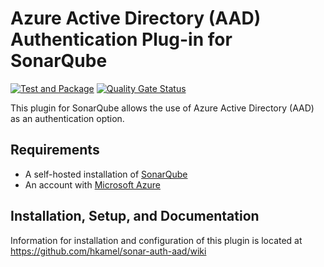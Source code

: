 # Azure Active Directory (AAD) Authentication Plug-in for SonarQube
[![Test and Package](https://github.com/hkamel/sonar-auth-aad/actions/workflows/maven.yml/badge.svg?branch=1.3.0)](https://github.com/hkamel/sonar-auth-aad/actions/workflows/maven.yml) [![Quality Gate Status](https://sonarcloud.io/api/project_badges/measure?project=org.almrangers.auth.aad%3Asonar-auth-aad-plugin&metric=alert_status)](https://sonarcloud.io/dashboard?id=org.almrangers.auth.aad%3Asonar-auth-aad-plugin)

This plugin for SonarQube allows the use of Azure Active Directory (AAD)
as an authentication option.

## Requirements
* A self-hosted installation of [SonarQube](https://www.sonarqube.org/)
* An account with [Microsoft Azure](https://azure.microsoft.com/)

## Installation, Setup, and Documentation
Information for installation and configuration of this plugin is located
at https://github.com/hkamel/sonar-auth-aad/wiki
